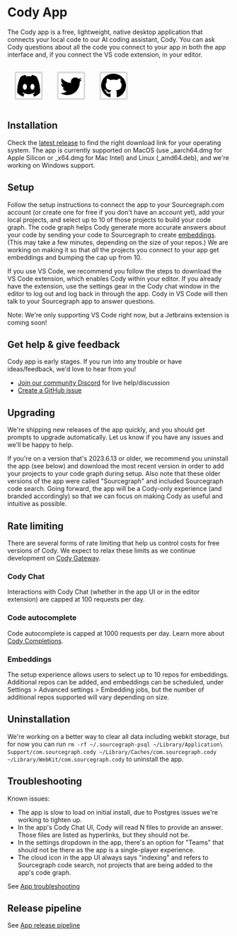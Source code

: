 <style>
.socials {
  display: flex;
  flex-direction: row;
}
.socials a {
  padding: 0.25rem;
  margin: 1rem;
  background: #dddddd;
  border-radius: 0.25rem;
  width: 3.5rem;
  height: 3.5rem;
  display: flex;
  align-items: center;
}
.socials a:hover {
  filter: brightness(0.75);
}
.socials a img {
  width: 100%;
  height: 100%;
}
</style>

# Cody App

The Cody app is a free, lightweight, native desktop application that connects your local code to our AI coding assistant, Cody. You can ask Cody questions about all the code you connect to your app in both the app interface and, if you connect the VS code extension, in your editor.

<div class="socials">
  <a href="https://discord.com/invite/s2qDtYGnAE"><img alt="Discord" src="discord.svg"></img></a>
  <a href="https://twitter.com/sourcegraph"><img alt="Twitter" src="twitter.svg"></img></a>
  <a href="https://github.com/sourcegraph/app"><img alt="GitHub" src="github.svg"></img></a>
</div>

## Installation

Check the [latest release](https://github.com/sourcegraph/sourcegraph/releases/tag/app-v2023.6.16%2B1314.6c2d49d47c) to find the right download link for your operating system. The app is currently supported on MacOS (use _aarch64.dmg for Apple Silicon or _x64.dmg for Mac Intel) and Linux (_amd64.deb), and we're working on Windows support.

## Setup

Follow the setup instructions to connect the app to your Sourcegraph.com account (or create one for free if you don't have an account yet), add your local projects, and select up to 10 of those projects to build your code graph. The code graph helps Cody generate more accurate answers about your code by sending your code to Sourcegraph to create [embeddings](../cody/explanations/code_graph_context.md#embeddings). (This may take a few minutes, depending on the size of your repos.) We are working on making it so that *all* the projects you connect to your app get embeddings and bumping the cap up from 10.

If you use VS Code, we recommend you follow the steps to download the VS Code extension, which enables Cody within your editor. If you already have the extension, use the settings gear in the Cody chat window in the editor to log out and log back in through the app. Cody in VS Code will then talk to your Sourcegraph app to answer questions.

Note: We're only supporting VS Code right now, but a Jetbrains extension is coming soon!

## Get help & give feedback

Cody app is early stages. If you run into any trouble or have ideas/feedback, we'd love to hear from you!

* [Join our community Discord](https://discord.com/invite/s2qDtYGnAE) for live help/discussion
* [Create a GitHub issue](https://github.com/sourcegraph/app/issues/new)

## Upgrading

We're shipping new releases of the app quickly, and you should get prompts to upgrade automatically. Let us know if you have any issues and we'll be happy to help.

If you're on a version that's 2023.6.13 or older, we recommend you uninstall the app (see below) and download the most recent version in order to add your projects to your code graph during setup. Also note that these older versions of the app were called "Sourcegraph" and included Sourcegraph code search. Going forward, the app will be a Cody-only experience (and branded accordingly) so that we can focus on making Cody as useful and intuitive as possible.

## Rate limiting

There are several forms of rate limiting that help us control costs for free versions of Cody. We expect to relax these limits as we continue development on [Cody Gateway](../cody/explanations/cody_gateway.md).

### Cody Chat
Interactions with Cody Chat (whether in the app UI or in the editor extension) are capped at 100 requests per day.

### Code autocomplete
Code autocomplete is capped at 1000 requests per day. Learn more about [Cody Completions](../cody/autocomplete.md).

### Embeddings
The setup experience allows users to select up to 10 repos for embeddings. Additional repos can be added, and embeddings can be scheduled, under Settings > Advanced settings > Embedding jobs, but the number of additional repos supported will vary depending on size.

## Uninstallation

We're working on a better way to clear all data including webkit storage, but for now you can run `rm -rf ~/.sourcegraph-psql ~/Library/Application\ Support/com.sourcegraph.cody ~/Library/Caches/com.sourcegraph.cody ~/Library/WebKit/com.sourcegraph.cody` to uninstall the app.

## Troubleshooting

Known issues:
- The app is slow to load on initial install, due to Postgres issues we're working to tighten up.
- In the app's Cody Chat UI, Cody will read N files to provide an answer. Those files are listed as hyperlinks, but they should not be.
- In the settings dropdown in the app, there's an option for "Teams" that should not be there as the app is a single-player experience.
- The cloud icon in the app UI always says "indexing" and refers to Sourcegraph code search, not projects that are being added to the app's code graph.

See [App troubleshooting](troubleshooting.md)

## Release pipeline

See [App release pipeline](release-pipeline.md)

